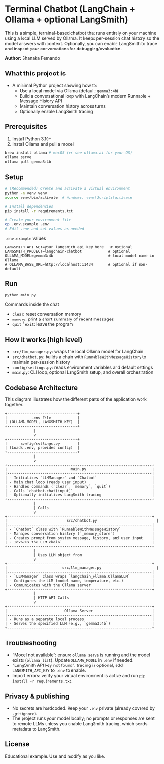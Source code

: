 # Terminal Chatbot (LangChain + Ollama + optional LangSmith)

This is a simple, terminal-based chatbot that runs entirely on your machine using a local LLM served by Ollama. It keeps per-session chat history so the model answers with context. Optionally, you can enable LangSmith to trace and inspect your conversations for debugging/evaluation.

**Author:** Shanaka Fernando

## What this project is
- A minimal Python project showing how to:
  - Use a local model via Ollama (default: `gemma3:4b`)
  - Build a conversational loop with LangChain’s modern Runnable + Message History API
  - Maintain conversation history across turns
  - Optionally enable LangSmith tracing

## Prerequisites
1) Install Python 3.10+
2) Install Ollama and pull a model
```bash
brew install ollama # macOS (or see ollama.ai for your OS)
ollama serve
ollama pull gemma3:4b
```

## Setup
```bash
# (Recommended) Create and activate a virtual environment
python -m venv venv
source venv/bin/activate  # Windows: venv\Scripts\activate

# Install dependencies
pip install -r requirements.txt

# Create your environment file
cp .env.example .env
# Edit .env and set values as needed
```

`.env.example` values
```env
LANGSMITH_API_KEY=your_langsmith_api_key_here   # optional
LANGSMITH_PROJECT=langchain-chatbot            # optional
OLLAMA_MODEL=gemma3:4b                         # local model name in Ollama
# OLLAMA_BASE_URL=http://localhost:11434       # optional if non-default
```

## Run
```bash
python main.py
```

Commands inside the chat
- `clear`: reset conversation memory
- `memory`: print a short summary of recent messages
- `quit` / `exit`: leave the program

## How it works (high level)
- `src/llm_manager.py`: wraps the local Ollama model for LangChain
- `src/chatbot.py`: builds a chain with `RunnableWithMessageHistory` to maintain per-session history
- `config/settings.py`: reads environment variables and default settings
- `main.py`: CLI loop, optional LangSmith setup, and overall orchestration

## Codebase Architecture

This diagram illustrates how the different parts of the application work together.

```ascii
+--------------------------------+
|           .env File            |
| (OLLAMA_MODEL, LANGSMITH_KEY)  |
+--------------------------------+
             |
             v
+--------------------------------+
|      config/settings.py        |
| (Loads .env, provides config)  |
+--------------------------------+
             |
             v
+------------------------------------------------------------------+
|                             main.py                              |
|------------------------------------------------------------------|
| - Initializes `LLMManager` and `Chatbot`                         |
| - Main chat loop (reads user input)                              |
| - Handles commands (`clear`, `memory`, `quit`)                   |
| - Calls `chatbot.chat(input)`                                    |
| - Optionally initializes LangSmith tracing                       |
+------------------------------------------------------------------+
             |
             | Calls
             v
+------------------------------------------------------------------+
|                           src/chatbot.py                           |
|------------------------------------------------------------------|
| - `Chatbot` class with `RunnableWithMessageHistory`              |
| - Manages conversation history (`_memory_store`)                 |
| - Creates prompt from system message, history, and user input    |
| - Invokes the LLM chain                                          |
+------------------------------------------------------------------+
             |
             | Uses LLM object from
             v
+------------------------------------------------------------------+
|                         src/llm_manager.py                         |
|------------------------------------------------------------------|
| - `LLMManager` class wraps `langchain_ollama.OllamaLLM`          |
| - Configures the LLM (model name, temperature, etc.)             |
| - Communicates with the Ollama server                            |
+------------------------------------------------------------------+
             |
             | HTTP API Calls
             v
+------------------------------------------------------------------+
|                          Ollama Server                           |
|------------------------------------------------------------------|
| - Runs as a separate local process                               |
| - Serves the specified LLM (e.g., `gemma3:4b`)                   |
+------------------------------------------------------------------+
```

## Troubleshooting
- “Model not available”: ensure `ollama serve` is running and the model exists (`ollama list`). Update `OLLAMA_MODEL` in `.env` if needed.
- “LangSmith API key not found”: tracing is optional; add `LANGSMITH_API_KEY` to `.env` to enable.
- Import errors: verify your virtual environment is active and run `pip install -r requirements.txt`.

## Privacy & publishing
- No secrets are hardcoded. Keep your `.env` private (already covered by `.gitignore`).
- The project runs your model locally; no prompts or responses are sent to remote LLMs unless you enable LangSmith tracing, which sends metadata to LangSmith.

## License
Educational example. Use and modify as you like.
